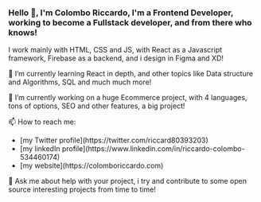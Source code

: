 ### Hello 👋, I'm Colombo Riccardo, I'm a Frontend Developer, working to become a Fullstack developer, and from there who knows! 

I work mainly with HTML, CSS and JS, with React as a Javascript framework, Firebase as a backend, and i design in Figma and XD!

🌱 I’m currently learning React in depth, and other topics like Data structure and Algorithms, SQL and much much more!

🔭 I’m currently working on a huge Ecommerce project, with 4 languages, tons of options, SEO and other features, a big project!

📫 How to reach me: 
 <ul> 
    <li> [my Twitter profile](https://twitter.com/riccard80393203) </li>
    <li> [my linkedIn profile](https://www.linkedin.com/in/riccardo-colombo-534460174) </li>
    <li> [my website](https://colomboriccardo.com) </li>
</ul>
    
💬 Ask me about help with your project, i try and contribute to some open source interesting projects from time to time!

